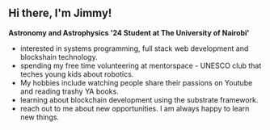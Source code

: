 ## Hi there, I'm Jimmy! 

**Astronomy and Astrophysics '24 Student at The University of Nairobi'**

- interested in systems programming, full stack web development and blockshain technology.
- spending my free time volunteering at mentorspace - UNESCO club that teches young kids about robotics.
- My hobbies include watching people share their passions on Youtube and reading trashy YA books.
- learning about blockchain development using the substrate framework.
- reach out to me about new opportunities. I am always happy to learn new things.


